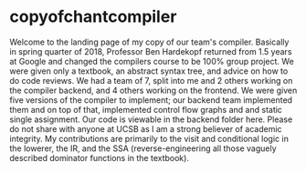 # copyofchantcompiler
Welcome to the landing page of my copy of our team's compiler.  Basically in spring quarter of 2018, Professor Ben Hardekopf returned from 1.5 years at Google and changed the compilers course to be 100% group project.  We were given only a textbook, an abstract syntax tree, and advice on how to do code reviews.  We had a team of 7, split into me and 2 others working on the compiler backend, and 4 others working on the frontend.  We were given five versions of the compiler to implement; our backend team implemented them and on top of that, implemented control flow graphs and and static single assignment.  Our code is viewable in the backend folder here.  Please do not share with anyone at UCSB as I am a strong believer of academic integrity.  My contributions are primarily to the visit and conditional logic in the lowerer, the IR, and the SSA (reverse-engineering all those vaguely described dominator functions in the textbook).
